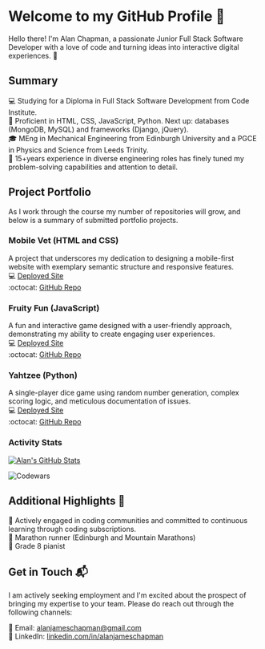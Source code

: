 # Welcome to my GitHub Profile 👋

Hello there! I'm Alan Chapman, a passionate Junior Full Stack Software Developer with a love of code and turning ideas into interactive digital experiences. 🚀

## Summary 

💻 Studying for a Diploma in Full Stack Software Development from Code Institute.<br>
🚀 Proficient in HTML, CSS, JavaScript, Python. Next up: databases (MongoDB, MySQL) and frameworks (Django, jQuery).<br>
🎓 MEng in Mechanical Engineering from Edinburgh University and a PGCE in Physics and Science from Leeds Trinity.<br>
🌟 15+years experience in diverse engineering roles has finely tuned my problem-solving capabilities and attention to detail.<br>

## Project Portfolio

As I work through the course my number of repositories will grow, and below is a summary of submitted portfolio projects.

### Mobile Vet (HTML and CSS)

A project that underscores my dedication to designing a mobile-first website with exemplary semantic structure and responsive features.<br>
💻  [Deployed Site](https://alanjameschapman.github.io/mobile-vet/)<br>
:octocat:  [GitHub Repo](https://github.com/alanjameschapman/mobile-vet/)

### Fruity Fun (JavaScript)

A fun and interactive game designed with a user-friendly approach, demonstrating my ability to create engaging user experiences.<br>
💻 [Deployed Site](https://alanjameschapman.github.io/fruity-fun/)<br>
:octocat: [GitHub Repo](https://github.com/alanjameschapman/fruity-fun/)

### Yahtzee (Python)

A single-player dice game using random number generation, complex scoring logic, and meticulous documentation of issues.<br>
💻 [Deployed Site](https://yahtzee-dice-6d5009f4b077.herokuapp.com/)<br>
:octocat: [GitHub Repo](https://github.com/alanjameschapman/yahtzee)

### Activity Stats

[![Alan's GitHub Stats](https://github-readme-stats.vercel.app/api?username=alanjameschapman&show=stars,commits,prs,issues&show_icons=true&theme=radical)](https://github.com/anuraghazra/github-readme-stats)

![Codewars](https://github.r2v.ch/codewars?user=alanjameschapman&stroke=%23BB432C)

## Additional Highlights 🌈

:envelope_with_arrow: Actively engaged in coding communities and committed to continuous learning through coding subscriptions.<br>
🏃 Marathon runner (Edinburgh and Mountain Marathons)<br>
🎹 Grade 8 pianist

## Get in Touch 📬

I am actively seeking employment and I'm excited about the prospect of bringing my expertise to your team. Please do reach out through the following channels:

📧 Email: alanjameschapman@gmail.com <br>
🔗 LinkedIn: [linkedin.com/in/alanjameschapman](https://www.linkedin.com/in/alanjameschapman/)

